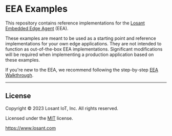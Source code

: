# EEA Examples

This repository contains reference implementations for the [Losant Embedded Edge Agent](https://docs.losant.com/edge-compute/embedded-edge-agent/overview/) (EEA).

These examples are meant to be used as a starting point and reference implementations for your own edge applications. They are not intended to function as out-of-the-box EEA implementations. Significant modifications will be required when implementing a production application based on these examples.

If you're new to the EEA, we recommend following the step-by-step [EEA Walkthrough](http://docs.losant.com/edge-compute/embedded-edge-agent/walkthrough/).

---

## License

Copyright &copy; 2023 Losant IoT, Inc. All rights reserved.

Licensed under the [MIT](https://github.com/Losant/losant-examples/blob/master/LICENSE.txt) license.

https://www.losant.com
